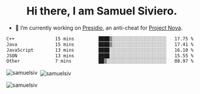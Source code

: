 <h1 align="center">Hi there, I am Samuel Siviero.</h1>

- 🔭 I’m currently working on [Presidio](https://presidio.ac), an anti-cheat for [Project Nova](https://discord.gg/novafn).

<!--START_SECTION:waka-->

```txt
C++               15 mins         ████▒░░░░░░░░░░░░░░░░░░░░   17.75 %
Java              15 mins         ████▒░░░░░░░░░░░░░░░░░░░░   17.41 %
JavaScript        13 mins         ████░░░░░░░░░░░░░░░░░░░░░   16.10 %
JSON              13 mins         ████░░░░░░░░░░░░░░░░░░░░░   15.55 %
Other             7 mins          ██▒░░░░░░░░░░░░░░░░░░░░░░   08.97 %
```

<!--END_SECTION:waka-->

<p><img align="left" src="https://github-readme-stats.vercel.app/api/top-langs?username=samuelsiv&show_icons=true&locale=en&layout=compact&theme=radical" alt="samuelsiv" /></p>

<p>&nbsp;<img align="center" src="https://github-readme-stats.vercel.app/api?username=samuelsiv&show_icons=true&locale=en&theme=radical" alt="samuelsiv" /></p>
<p align="left"> <img src="https://komarev.com/ghpvc/?username=samuelsiv&label=Profile%20views&color=0e75b6&style=flat" alt="samuelsiv" /> </p>
